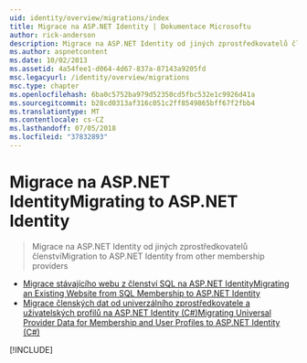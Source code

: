 ```yaml
---
uid: identity/overview/migrations/index
title: Migrace na ASP.NET Identity | Dokumentace Microsoftu
author: rick-anderson
description: Migrace na ASP.NET Identity od jiných zprostředkovatelů členství
ms.author: aspnetcontent
ms.date: 10/02/2013
ms.assetid: 4a54fee1-d064-4d67-837a-87143a9205fd
msc.legacyurl: /identity/overview/migrations
msc.type: chapter
ms.openlocfilehash: 6ba0c5752ba979d52350cd5fbc532e1c9926d41a
ms.sourcegitcommit: b28cd0313af316c051c2ff8549865bff67f2fbb4
ms.translationtype: MT
ms.contentlocale: cs-CZ
ms.lasthandoff: 07/05/2018
ms.locfileid: "37832893"
---
```

<a name="migrating-to-aspnet-identity"></a><span data-ttu-id="64fc1-103">Migrace na ASP.NET Identity</span><span class="sxs-lookup"><span data-stu-id="64fc1-103">Migrating to ASP.NET Identity</span></span>
====================
> <span data-ttu-id="64fc1-104">Migrace na ASP.NET Identity od jiných zprostředkovatelů členství</span><span class="sxs-lookup"><span data-stu-id="64fc1-104">Migration to ASP.NET Identity from other membership providers</span></span>


- [<span data-ttu-id="64fc1-105">Migrace stávajícího webu z členství SQL na ASP.NET Identity</span><span class="sxs-lookup"><span data-stu-id="64fc1-105">Migrating an Existing Website from SQL Membership to ASP.NET Identity</span></span>](migrating-an-existing-website-from-sql-membership-to-aspnet-identity.md)
- [<span data-ttu-id="64fc1-106">Migrace členských dat od univerzálního zprostředkovatele a uživatelských profilů na ASP.NET Identity (C#)</span><span class="sxs-lookup"><span data-stu-id="64fc1-106">Migrating Universal Provider Data for Membership and User Profiles to ASP.NET Identity (C#)</span></span>](migrating-universal-provider-data-for-membership-and-user-profiles-to-aspnet-identity.md)

[!INCLUDE[](../../../includes/identity/alter-command-exception.md)]
